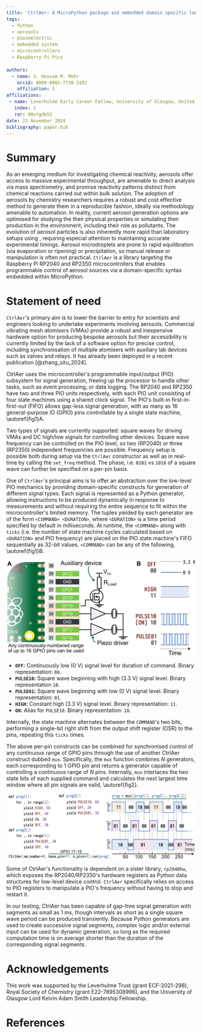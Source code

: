 ```yaml
---
title: 'CtrlAer: A MicroPython package and embedded domain specific language for real-time control of piezoelectric atomisers'
tags:
  - Python
  - aerosols
  - piezoelectric
  - embedded system
  - microcontrollers
  - Raspberry Pi Pico

authors:
  - name: S. Hessam M. Mehr
    orcid: 0000-0001-7710-3102
    affiliation: 1
affiliations:
 - name: Leverhulme Early Career Fellow, University of Glasgow, United Kingdom
   index: 1
   ror: 00vtgdb53
date: 23 November 2024
bibliography: paper.bib
---
```


# Summary

As an emerging medium for investigating chemical reactivity, aerosols offer access to massive experimental throughput, are amenable to direct analysis via mass spectrometry, and promise reactivity patterns distinct from chemical reactions carried out within bulk solution. The adoption of aerosols by chemistry researchers requires a robust and cost effective method to generate them in a reproducible fashion, ideally via methodology amenable to automation. In reality, current aerosol generation options are optimised for studying the their physical properties or simulating their production in the environment, including their role as pollutants. The evolution of aerosol particles is also inherently more rapid than laboratory setups using , requiring especial attention to maintaining accurate experimental timings. Aerosol microdroplets are prone to rapid equilibration (via evaporation or ripening) or precipitation, so manual release or manipulation is often not practical.
`CtrlAer` is a library targeting the Raspberry Pi RP2040 and RP2350 microcontrollers that enables programmable control of aerosol sources via a domain-specific syntax embedded within MicroPython.

# Statement of need
`CtrlAer`'s primary aim is to lower the barrier to entry for scientists and engineers looking to undertake experiments involving aerosols. Commercial vibrating mesh atomisers (VMAs) provide a robust and inexpensive hardware option for producing bespoke aerosols but their accessibility is currently limited by the lack of a software option for precise control, including synchronisation of multiple atomisers with auxiliary lab devices such as valves and relays. It has already been deployed in a recent publication [@zhang_situ_2024].

CtrlAer uses the microcontroller's programmable input/output (PIO) subsystem for signal generation, freeing up the processor to handle other tasks, such as event processing, or data logging. The RP2040 and RP2350 have two and three PIO units respectively, with each PIO unit consisting of four state machines using a shared clock signal. The PIO's built-in first-in-first-out (FIFO) allows gap-less signal generation, with as many as 16 general-purpose IO (GPIO) pins controllable by a single state machine, \autoref{fig1}A.

Two types of signals are currently supported: square waves for driving VMAs and DC high/low signals for controlling other devices. Square wave frequency can be controlled on the PIO level, so two (RP2040) or three (RP2350) independent frequencies are possible. Frequency setup is possible both during setup via the `CtrlAer` constructor as well as in real-time by calling the `set_freq` method. The phase, i.e. `0101` vs `1010` of a square wave can further be specified on a per-pin basis.

One of `CtrlAer`'s principal aims is to offer an abstraction over the low-level PIO mechanics by providing domain-specific constructs for generation of different signal types. Each signal is represented as a Python generator, allowing instructions to be produced dynamically in response to measurements and without requiring the entire sequence to fit within the microcontroller's limited memory. The tuples yielded by each generator are of the form `<COMMAND> <DURATION>`, where `<DURATION>` is a time period specified by default in milliseconds. At runtime, the `<COMMAND>` along with `ticks` (i.e. the number of state machine cycles calculated based on `<DURATION>` and PIO frequency) are placed on the PIO state machine's FIFO sequentially as 32-bit values. `<COMMAND>` can be any of the following, \autoref{fig1}B. 

![CtrlAer's operation at a glance. (A) Schematic description of typical experimental setup using a Raspberry Pi Pico development board running CtrlAer along with an auxiliary controlled device — represented by its load resistance — and two VMAs. (B) Signal types available within CtrlAer for each channel.\label{fig1}](Figure%201.png)

* **`OFF`:** Continuously low (0 V) signal level for duration of command. Binary representation: `00`.
* **`PULSE10`:** Square wave beginning with high (3.3 V) signal level. Binary representation `10`.
* **`PULSE01`:** Square wave beginning with low (0 V) signal level. Binary representation: `01`.
* **`HIGH`:** Constant high (3.3 V) signal level. Binary representation: `11`.
* **`ON`:** Alias for `PULSE10`. Binary representation: `10`.

Internally, the state machine alternates between the `COMMAND`'s two bits, performing a single-bit right shift from the output shift register (OSR) to the pins, repeating this `ticks` times.

The above per-pin constructs can be combined for synchronised control of any continuous range of GPIO pins through the use of another CtrlAer construct dubbed `mux`. Specifically, the `mux` function combines *N* generators, each corresponding to 1 GPIO pin and returns a generator capable of controlling a continuous range of *N* pins. Internally, `mux` interlaces the two state bits of each supplied command and calculates the next largest time window where all pin signals are valid, \autoref{fig2}.

![Typical CtrlAer program for the three-channel setup shown in Figure 1. The diagram on the right shows the multiplexed time segments generated by the `mux` function. \label{fig2}](Figure%202.png)

Some of CtrlAer's functionality is dependent on a sister library, `rp2040hw`, which exposes the RP2040/RP2350's hardware registers as Python data structures for low-level device control. `CtrlAer` specifically relies on access to PIO registers to manipulate a PIO's frequency without having to stop and restart it.

In our testing, CtrlAer has been capable of gap-free signal generation with segments as small as 1 ms, though intervals as short as a single square wave period can be produced transiently. Because Python generators are used to create successive signal segments, complex logic and/or external input can be used for dynamic generation, so long as the required computation time is on average shorter than the duration of the corresponding signal segments.

# Acknowledgements

This work was supported by the Leverhulme Trust (grant ECF-2021-298), Royal Society of Chemistry (grant E22-7895308996), and the University of Glasgow Lord Kelvin Adam Smith Leadership Fellowship.

# References